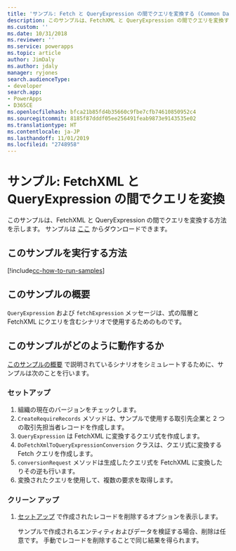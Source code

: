 ```yaml
---
title: 'サンプル: Fetch と QueryExpression の間でクエリを変換する (Common Data Service) | Microsoft Docs'
description: このサンプルは、FetchXML と QueryExpression の間でクエリを変換する方法を示します
ms.custom: ''
ms.date: 10/31/2018
ms.reviewer: ''
ms.service: powerapps
ms.topic: article
author: JimDaly
ms.author: jdaly
manager: ryjones
search.audienceType:
- developer
search.app:
- PowerApps
- D365CE
ms.openlocfilehash: bfca21b85fd4b35660c9fbe7cfb74610850952c4
ms.sourcegitcommit: 8185f87dddf05ee256491feab9873e9143535e02
ms.translationtype: HT
ms.contentlocale: ja-JP
ms.lasthandoff: 11/01/2019
ms.locfileid: "2748958"
---
```

# <a name="sample-convert-queries-between-fetchxml-and-queryexpression"></a>サンプル: FetchXML と QueryExpression の間でクエリを変換

このサンプルは、FetchXML と QueryExpression の間でクエリを変換する方法を示します。 サンプルは [ここ](https://github.com/Microsoft/PowerApps-Samples/tree/master/cds/orgsvc/C%23/Convertqueriesfetchqueryexpressions) からダウンロードできます。

## <a name="how-to-run-this-sample"></a>このサンプルを実行する方法

[!include[cc-how-to-run-samples](../../includes/cc-how-to-run-samples.md)]

## <a name="what-this-sample-does"></a>このサンプルの概要

`QueryExpression` および `fetchExpression` メッセージは、式の階層と FetchXML にクエリを含むシナリオで使用するためのものです。

## <a name="how-this-sample-works"></a>このサンプルがどのように動作するか

[このサンプルの概要](#what-this-sample-does) で説明されているシナリオをシミュレートするために、サンプルは次のことを行います。

### <a name="setup"></a>セットアップ

1. 組織の現在のバージョンをチェックします。 
1. `CreateRequireRecords` メソッドは、サンプルで使用する取引先企業と 2 つの取引先担当者レコードを作成します。
1. `QueryExpression` は FetchXML に変換するクエリ式を作成します。
1. `DoFetchXmlToQueryExpressionConversion` クラスは、クエリ式に変換する Fetch クエリを作成します。
1. `conversionRequest` メソッドは生成したクエリ式を FetchXML に変換したりその逆も行います。
1. 変換されたクエリを使用して、複数の要求を取得します。 

### <a name="clean-up"></a>クリーン アップ

1. [セットアップ](#setup) で作成されたレコードを削除するオプションを表示します。

    サンプルで作成されるエンティティおよびデータを検証する場合、削除は任意です。 手動でレコードを削除することで同じ結果を得られます。

